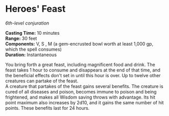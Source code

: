 # Heroes' Feast 
_6th-level conjuration_ 

**Casting Time:** 10 minutes    
**Range:** 30 feet    
**Components:** V, S , M (a gem-encrusted bowl worth at least 1,000 gp, which the spell consumes)    
**Duration:** Instantaneous 

You bring forth a great feast, including magnificent food and drink. The feast takes 1 hour to consume and disappears at the end of that time, and the beneficial effects don't set in until this hour is over. Up to twelve other creatures can partake of the feast.    
A creature that partakes of the feast gains several benefits. The creature is cured of all diseases and poison, becomes immune to poison and being frightened, and makes all Wisdom saving throws with advantage. Its hit point maximum also increases by 2d10, and it gains the same number of hit points. These benefits last for 24 hours. 
